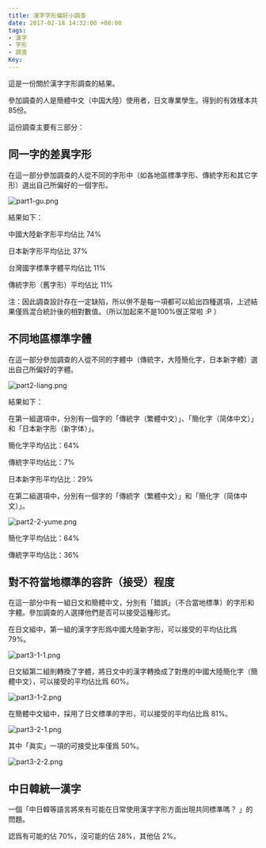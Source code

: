 ```yaml
---
title: 漢字字形偏好小調查
date: 2017-02-18 14:32:00 +08:00
tags:
- 漢字
- 字形
- 調查
Key: 
---
```


這是一份關於漢字字形調查的結果。

參加調查的人是簡體中文（中国大陸）使用者，日文專業學生。得到的有效樣本共85份。

這份調查主要有三部分：

## 同一字的差異字形

在這一部分參加調查的人從不同的字形中（如各地區標準字形、傳統字形和其它字形）選出自己所偏好的一個字形。

![part1-gu.png](https://ooo.0o0.ooo/2017/02/18/58a7eb1bca113.png)

結果如下：

中國大陸新字形平均佔比 74%

日本新字形平均佔比 37%

台灣國字標準字體平均佔比 11%

傳統字形（舊字形）平均佔比 11%

注：因此調查設計存在一定缺陷，所以併不是每一項都可以給出四種選項，上述結果僅爲混合統計後的相對數值。（所以加起來不是100%很正常啦 :P ）


## 不同地區標準字體

在這一部分參加調查的人從不同的字體中（傳統字，大陸簡化字，日本新字體）選出自己所偏好的字體。

![part2-liang.png](https://ooo.0o0.ooo/2017/02/18/58a7eba2c2504.png)

結果如下：

在第一組選項中，分別有一個字的「傳統字（繁體中文）」、「簡化字（简体中文）」和「日本新字形（新字体）」。

簡化字平均佔比：64%

傳統字平均佔比：7%

日本新字形平均佔比：29%

在第二組選項中，分別有一個字的「傳統字（繁體中文）」和「簡化字（简体中文）」。

![part2-2-yume.png](https://ooo.0o0.ooo/2017/02/18/58a7ebdf162a9.png)

簡化字平均佔比：64%

傳統字平均佔比：36%

## 對不符當地標準的容許（接受）程度

在這一部分中有一組日文和簡體中文，分別有「錯誤」（不合當地標準）的字形和字體。參加調查的人選擇他們是否可以接受這種形式。

在日文組中，第一組的漢字字形爲中國大陸新字形，可以接受的平均佔比爲 79%。

![part3-1-1.png](https://ooo.0o0.ooo/2017/02/18/58a7ec9f81cc6.png)


日文組第二組則轉換了字體，將日文中的漢字轉換成了對應的中國大陸簡化字（簡體中文），可以接受的平均佔比爲 60%。

![part3-1-2.png](https://ooo.0o0.ooo/2017/02/18/58a7ec9f9396e.png)

在簡體中文組中，採用了日文標準的字形，可以接受的平均佔比爲 81%。

![part3-2-1.png](https://ooo.0o0.ooo/2017/02/18/58a7ec9f854a6.png)

其中「眞实」一項的可接受比率僅爲 50%。

![part3-2-2.png](https://ooo.0o0.ooo/2017/02/18/58a7ec9f7ea2d.png)


## 中日韓統一漢字

一個「中日韓等語言將來有可能在日常使用漢字字形方面出現共同標準嗎？ 」的問題。

認爲有可能的佔 70%，沒可能的佔 28%，其他佔 2%。
